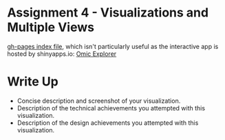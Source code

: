 Assignment 4 - Visualizations and Multiple Views  
===

[gh-pages index file](https://jpetittowpi.github.io/04-MultipleViews/), which isn't particularly useful as the interactive app is hosted by shinyapps.io: [Omic Explorer](https://jtourtellottewpi.shinyapps.io/omic_explorer/)

Write Up
===




- Concise description and screenshot of your visualization.
- Description of the technical achievements you attempted with this visualization.
- Description of the design achievements you attempted with this visualization.
